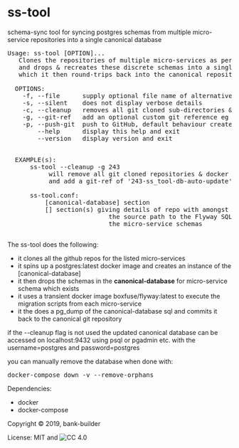 # ss-tool
schema-sync tool for syncing postgres schemas 
from multiple micro-service repositories 
into a single canonical database

<pre>
Usage: ss-tool [OPTION]...
   Clones the repositories of multiple micro-services as per the ss-tool.conf file
   and drops & recreates these discrete schemas into a single canonical database
   which it then round-trips back into the canonical repository
 
  OPTIONS:
    -f, --file      supply optional file name of alternative ss-tool.conf file
    -s, --silent    does not display verbose details
    -c, --cleanup   removes all git cloned sub-directories & docker db when done
    -g, --git-ref   add an optional custom git reference eg 243 to match issue 243
    -p, --push-git  push to GitHub, default behaviour creates branch but does not push
        --help      display this help and exit
        --version   display version and exit


  EXAMPLE(s):
      ss-tool --cleanup -g 243
           will remove all git cloned repositories & docker db when done
           and add a git-ref of '243-ss_tool-db-auto-update' when pushing the changes

      ss-tool.conf:
          [canonical-database] section
          [<microservice>] section(s) giving details of repo with amongst other settings, 
                           the source path to the Flyway SQL scripts for
                           the micro-service schemas

</pre>

The ss-tool does the following:
* it clones all the github repos for the listed micro-services
* it spins up a postgres:latest docker image and creates an instance of the \[canonical-database\]
* it then drops the schemas in the **canonical-database** for micro-service schema which exists
* it uses a transient docker image boxfuse/flyway:latest to execute the migration scripts from each micro-service
* it the does a pg_dump of the canonical-database sql and commits it back to the canonical git repository

if the --cleanup flag is not used the updated canonical database can be accessed
on localhost:9432 using psql or pgadmin etc. with the username=postgres and password=postgres

you can manually remove the database when done with:
<pre>
docker-compose down -v --remove-orphans
</pre>

Dependencies:
* docker
* docker-compose

Copyright &copy; 2019, bank-builder

License: MIT and ![CC 4.0](https://licensebuttons.net/l/by/4.0/88x31.png)
